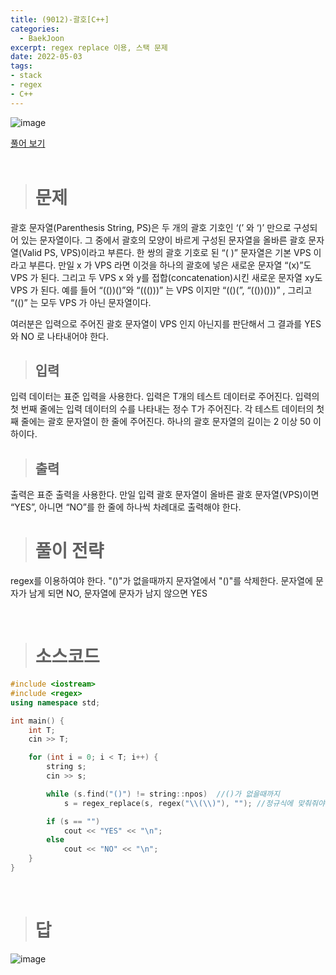 ```yaml
---
title: (9012)-괄호[C++]
categories: 
  - BaekJoon
excerpt: regex replace 이용, 스택 문제
date: 2022-05-03
tags:
- stack
- regex
- C++
---
```


![image](https://user-images.githubusercontent.com/76837780/166466350-5b4f6ee9-9f37-4b95-8c68-403f971916d0.png)

[풀어 보기](https://www.acmicpc.net/problem/9012)
<br/>
<br/>
> # 문제

괄호 문자열(Parenthesis String, PS)은 두 개의 괄호 기호인 ‘(’ 와 ‘)’ 만으로 구성되어 있는 문자열이다. 그 중에서 괄호의 모양이 바르게 구성된 문자열을 올바른 괄호 문자열(Valid PS, VPS)이라고 부른다. 한 쌍의 괄호 기호로 된 “( )” 문자열은 기본 VPS 이라고 부른다. 만일 x 가 VPS 라면 이것을 하나의 괄호에 넣은 새로운 문자열 “(x)”도 VPS 가 된다. 그리고 두 VPS x 와 y를 접합(concatenation)시킨 새로운 문자열 xy도 VPS 가 된다. 예를 들어 “(())()”와 “((()))” 는 VPS 이지만 “(()(”, “(())()))” , 그리고 “(()” 는 모두 VPS 가 아닌 문자열이다. 

여러분은 입력으로 주어진 괄호 문자열이 VPS 인지 아닌지를 판단해서 그 결과를 YES 와 NO 로 나타내어야 한다. 
<br/>

> ## 입력

입력 데이터는 표준 입력을 사용한다. 입력은 T개의 테스트 데이터로 주어진다. 입력의 첫 번째 줄에는 입력 데이터의 수를 나타내는 정수 T가 주어진다. 각 테스트 데이터의 첫째 줄에는 괄호 문자열이 한 줄에 주어진다. 하나의 괄호 문자열의 길이는 2 이상 50 이하이다. 
<br/>

> ## 출력

출력은 표준 출력을 사용한다. 만일 입력 괄호 문자열이 올바른 괄호 문자열(VPS)이면 “YES”, 아니면 “NO”를 한 줄에 하나씩 차례대로 출력해야 한다.
<br/>

> # 풀이 전략

regex를 이용하여야 한다.
"()"가 없을때까지 문자열에서 "()"를 삭제한다.
문자열에 문자가 남게 되면 NO, 문자열에 문자가 남지 않으면 YES

<br/>

> # 소스코드

```c++ 
#include <iostream>
#include <regex>
using namespace std;

int main() {
	int T;
	cin >> T;

	for (int i = 0; i < T; i++) {
		string s;
		cin >> s;

		while (s.find("()") != string::npos)  //()가 없을때까지	
			s = regex_replace(s, regex("\\(\\)"), ""); //정규식에 맞춰줘야함

		if (s == "") 
			cout << "YES" << "\n";	
		else 
			cout << "NO" << "\n";
	}
}
```
<br />

> # 답

![image](https://user-images.githubusercontent.com/76837780/166466881-cecda9d8-b15d-4931-9fbd-755da81b8f1e.png)


